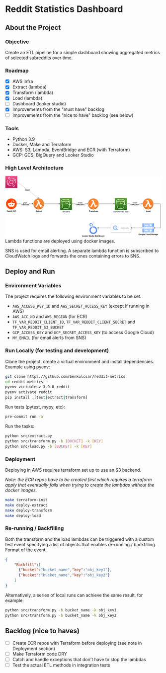 # Reddit Statistics Dashboard

## About the Project

### Objective

Create an ETL pipeline for a simple dashboard showing aggregated metrics of selected subreddits over time.

### Roadmap

* [x] AWS infra
* [x] Extract (lambda)
* [X] Transform (lambda)
* [X] Load (lambda)
* [ ] Dashboard (looker studio)
* [X] Improvements from the "must have" backlog
* [ ] Improvements from the "nice to have" backlog (see below)

### Tools

- Python 3.9
- Docker, Make and Terraform
- AWS: S3, Lambda, EventBridge and ECR (with Terraform)
- GCP: GCS, BigQuery and Looker Studio

### High Level Architecture

!["Architecture"](architecture.png?v=4&s=200 "Architecture")
Lambda functions are deployed using docker images.

SNS is used for email alerting. A separate lambda function is subscribed to CloudWatch logs and forwards the ones containing errors to SNS.

## Deploy and Run

### Environment Variables

The project requires the following environment variables to be set:

- `AWS_ACCESS_KEY_ID` and `AWS_SECRET_ACCESS_KEY` (except if running in AWS)
- `AWS_ACC_NO` and `AWS_REGION` (for ECR)
- `TF_VAR_REDDIT_CLIENT_ID`, `TF_VAR_REDDIT_CLIENT_SECRET` and `TF_VAR_REDDIT_S3_BUCKET`
- `GCP_ACCESS_KEY` and `GCP_SECRET_ACCESS_KEY` (to access Google Cloud)
- `MY_EMAIL` (for email alerts from SNS)

### Run Locally (for testing and development)

Clone the project, create a virtual environment and install dependencies. Example using pyenv:

```bash
git clone https://github.com/benkulcsar/reddit-metrics
cd reddit-metrics
pyenv virtualenv 3.9.0 reddit
pyenv activate reddit
pip install .[test|extract|transform]
```

Run tests (pytest, mypy, etc):

```bash
pre-commit run -a
```

Run the tasks:

```bash
python src/extract.py
python src/transform.py -b [BUCKET] -k [KEY]
python src/load.py -b [BUCKET] -k [KEY]
```

### Deployment

Deploying in AWS requires terraform set up to use an S3 backend.

*Note: the ECR repos have to be created first which requires a terraform apply that eventually fails when trying to create the lambdas without the docker images.*

```bash
make terraform-init
make deploy-extract
make deploy-transform
make deploy-load
```

### Re-running / Backfilling

Both the transform and the load lambdas can be triggered with a custom test event specifying a list of objects that enables re-running / backfilling.
Format of the event:
```json
{
    "Backfill":[
      {"bucket":"bucket_name","key":"obj_key1"},
      {"bucket":"bucket_name","key":"obj_key2"}
    ]
}
```

Alternatively, a series of local runs can achieve the same result, for example:
```bash
python src/transform.py -b bucket_name -k obj_key1
python src/transform.py -b bucket_name -k obj_key2
```

## Backlog (nice to haves)

* [ ] Create ECR repos with Terraform before deploying (see note in Deployment section)
* [ ] Make Terraform code DRY
* [ ] Catch and handle exceptions that don't have to stop the lambdas
* [ ] Test the actual ETL methods in integration tests
